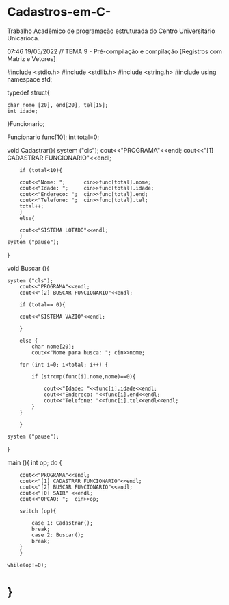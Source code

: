 # Cadastros-em-C-
Trabalho Acadêmico de programação estruturada do Centro Universitário Unicarioca.



07:46 19/05/2022
// TEMA 9 - Pré-compilação e compilação [Registros com Matriz e Vetores]

#include <stdio.h>
#include <stdlib.h>
#include <string.h>
#include <iostream>
using namespace std;

typedef struct{
	
	char nome [20], end[20], tel[15];
	int idade;
	
}Funcionario;

Funcionario func[10];
int total=0;


void Cadastrar(){
	system ("cls");
		cout<<"PROGRAMA"<<endl;
		cout<<"[1] CADASTRAR FUNCIONARIO"<<endl;	
		
		if (total<10){
		
		cout<<"Nome: ";      cin>>func[total].nome;
		cout<<"Idade: ";  	 cin>>func[total].idade;
		cout<<"Endereco: ";  cin>>func[total].end;
		cout<<"Telefone: ";  cin>>func[total].tel;
		total++;	
		}
		else{
		
		cout<<"SISTEMA LOTADO"<<endl;	
		}
	system ("pause");
		
}

void Buscar (){
	
	system ("cls");
		cout<<"PROGRAMA"<<endl;
		cout<<"[2] BUSCAR FUNCIONARIO"<<endl;
		
		if (total== 0){
			
		cout<<"SISTEMA VAZIO"<<endl;
							
		} 
		
		else {
			char nome[20];
			cout<<"Nome para busca: "; cin>>nome;
		
		for (int i=0; i<total; i++)	{
			
			if (strcmp(func[i].nome,nome)==0){
				
				cout<<"Idade: "<<func[i].idade<<endl;
				cout<<"Endereco: "<<func[i].end<<endl;
				cout<<"Telefone: "<<func[i].tel<<endl<<endl;
			}
		}
			
		}
	
	system ("pause");	
	
	
}

main (){
	int op;
	do {
		
		cout<<"PROGRAMA"<<endl;
		cout<<"[1] CADASTRAR FUNCIONARIO"<<endl;
		cout<<"[2] BUSCAR FUNCIONARIO"<<endl;
		cout<<"[0] SAIR" <<endl;
		cout<<"OPCAO: ";  cin>>op;
		
		switch (op){
			
			case 1: Cadastrar();
			break;
			case 2: Buscar();
			break;
		}
		}

	while(op!=0);	
	
}
=================================================================================================================================================================
